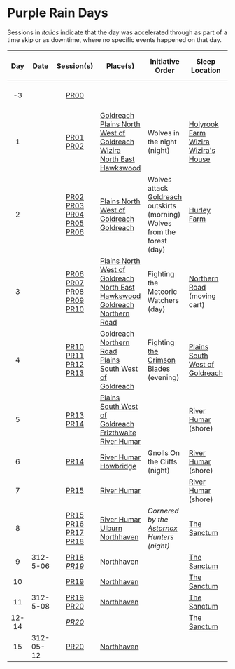 # Purple Rain Days

Sessions in *italics* indicate that the day was accelerated through as part of a time skip or as downtime, where no specific events happened on that day.

| Day | Date | Session(s) | Place(s) | Initiative Order | Sleep Location | Player Character Visions |
|:---:|---|:---:|---|---|---|---|
| -3 | | [PR00](../../sessions/PR00.md) | | | | [Thanea](../../astarus/people/thanea.md) Deva Dream 1
| 1 | | [PR01](../../sessions/PR01.md)<br />[PR02](../../sessions/PR02.md) | [Goldreach](../../civilisations/kingdom-of-astor/SETTLEMENTS/GOLDREACH/README.md)<br />[Plains North West of Goldreach](../../places/wilderness/plains-north-west-of-goldreach.md)<br />[Wizira](../../characters/wizira.md)<br />[North East Hawkswood](../../places/wilderness/north-east-hawkswood.md) | Wolves in the night (night) | [Holyrook Farm](../../civilisations/kingdom-of-astor/SETTLEMENTS/GOLDREACH/holyrook-farm.md)<br />[Wizira](../../characters/wizira.md)<br />[Wizira's House](../../civilisations/kingdom-of-astor/SETTLEMENTS/GOLDREACH/wiziras-house.md)
| 2 | | [PR02](../../sessions/PR02.md)<br />[PR03](../../sessions/PR03.md)<br />[PR04](../../sessions/PR04.md)<br />[PR05](../../sessions/PR05.md)<br />[PR06](../../sessions/PR06.md) | [Plains North West of Goldreach](../../places/wilderness/plains-north-west-of-goldreach.md)<br />[Goldreach](../../civilisations/kingdom-of-astor/SETTLEMENTS/GOLDREACH/README.md) | Wolves attack [Goldreach](../../civilisations/kingdom-of-astor/SETTLEMENTS/GOLDREACH/README.md) outskirts (morning)<br />Wolves from the forest (day) | [Hurley Farm](../../civilisations/kingdom-of-astor/SETTLEMENTS/GOLDREACH/hurley-farm.md) | [Thanea](../../astarus/people/thanea.md) Deva Dream 2
| 3 | | [PR06](../../sessions/PR06.md)<br />[PR07](../../sessions/PR07.md)<br />[PR08](../../sessions/PR08.md)<br />[PR09](../../sessions/PR09.md)<br />[PR10](../../sessions/PR10.md) | [Plains North West of Goldreach](../../places/wilderness/plains-north-west-of-goldreach.md)<br />[North East Hawkswood](../../places/wilderness/north-east-hawkswood.md)<br />[Goldreach](../../civilisations/kingdom-of-astor/SETTLEMENTS/GOLDREACH/README.md)<br />[Northern Road](../../places/roads/northern-road.md) | Fighting the Meteoric Watchers (day) | [Northern Road](../../places/roads/northern-road.md) (moving cart) | [Saoirse](../../astarus/people/saoirse.md) Deva Dream 1
| 4 | | [PR10](../../sessions/PR10.md)<br />[PR11](../../sessions/PR11.md)<br />[PR12](../../sessions/PR12.md)<br />[PR13](../../sessions/PR13.md) | [Goldreach](../../civilisations/kingdom-of-astor/SETTLEMENTS/GOLDREACH/README.md)<br />[Northern Road](../../places/roads/northern-road.md)<br />[Plains South West of Goldreach](../../places/wilderness/plains-south-west-of-goldreach.md) | Fighting [the Crimson Blades](../../organisations/the-crimson-blades.md) (evening) | [Plains South West of Goldreach](../../places/wilderness/plains-south-west-of-goldreach.md)
| 5 | | [PR13](../../sessions/PR13.md)<br />[PR14](../../sessions/PR14.md) | [Plains South West of Goldreach](../../places/wilderness/plains-south-west-of-goldreach.md)<br />[Frizthwaite](../../places/villages/frizthwaite.md)<br />[River Humar](../../places/rivers-lakes/river-humar.md) | | [River Humar](../../places/rivers-lakes/river-humar.md) (shore) | Torbra Standing Stones 1
| 6 | | [PR14](../../sessions/PR14.md) | [River Humar](../../places/rivers-lakes/river-humar.md)<br />[Howbridge](../../places/towns/howbridge.md) | Gnolls On the Cliffs (night) | [River Humar](../../places/rivers-lakes/river-humar.md) (shore)
| 7 | | [PR15](../../sessions/PR15.md) | [River Humar](../../places/rivers-lakes/river-humar.md) | | [River Humar](../../places/rivers-lakes/river-humar.md) (shore)
| 8 | | [PR15](../../sessions/PR15.md)<br />[PR16](../../sessions/PR16.md)<br />[PR17](../../sessions/PR17.md)<br />[PR18](../../sessions/PR18.md) | [River Humar](../../places/rivers-lakes/river-humar.md)<br />[Ulburn](../../places/villages/ulburn.md)<br />[Northhaven](../../places/cities/northhaven.md) | *Cornered by the [Astornox](../../organisations/astornox/astornox.md) Hunters (night)* | [The Sanctum](../../places/buildings/the-sanctum.md) | [Saoirse](../../astarus/people/saoirse.md) Patron Chat 1 |
| 9 | 312-5-06 | [PR18](../../sessions/PR18.md)<br />*[PR19](../../sessions/PR19.md)* | [Northhaven](../../places/cities/northhaven.md) | | [The Sanctum](../../places/buildings/the-sanctum.md) |
| 10 | | [PR19](../../sessions/PR19.md) | [Northhaven](../../places/cities/northhaven.md) | | [The Sanctum](../../places/buildings/the-sanctum.md) |
| 11 | 312-5-08 | [PR19](../../sessions/PR19.md)<br />[PR20](../../sessions/PR20.md) | [Northhaven](../../places/cities/northhaven.md) | | [The Sanctum](../../places/buildings/the-sanctum.md) |
| 12-14 | | *[PR20](../../sessions/PR20.md)* | | | [The Sanctum](../../places/buildings/the-sanctum.md)
| 15 | 312-05-12 | [PR20](../../sessions/PR20.md) | [Northhaven](../../places/cities/northhaven.md) |
